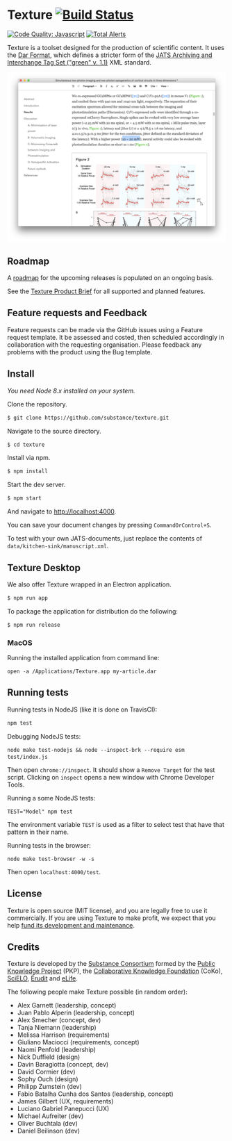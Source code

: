 # Texture [![Build Status](https://travis-ci.org/substance/texture.svg?branch=master)](https://travis-ci.org/substance/texture)
[![Code Quality: Javascript](https://img.shields.io/lgtm/grade/javascript/g/substance/texture.svg?logo=lgtm&logoWidth=18)](https://lgtm.com/projects/g/substance/texture/context:javascript)
[![Total Alerts](https://img.shields.io/lgtm/alerts/g/substance/texture.svg?logo=lgtm&logoWidth=18)](https://lgtm.com/projects/g/substance/texture/alerts)

Texture is a toolset designed for the production of scientific content. It uses the [Dar Format](http://github.com/substance/dar), which defines a stricter form of the [JATS Archiving and Interchange Tag Set ("green" v. 1.1)](https://jats.nlm.nih.gov/archiving/1.1/) XML standard.

![Texture User Interface](texture.png)


## Roadmap
A [roadmap](https://github.com/substance/texture/projects/3?add_cards_query=is%3Aopen) for the upcoming releases is  populated on an ongoing basis.

See the [Texture Product Brief](https://docs.google.com/document/d/1ZOjKrQZOndU9G12bVaXmFt56aWRW4kJSDjaMjcxSHSc/edit?usp=sharing) for all supported and planned features.


## Feature requests and Feedback
Feature requests can be made via the GitHub issues using a Feature request template. It be assessed and costed, then scheduled accordingly in collaboration with the requesting organisation.
Please feedback any problems with the product using the Bug template.

## Install

*You need Node 8.x installed on your system.*

Clone the repository.

```bash
$ git clone https://github.com/substance/texture.git
```

Navigate to the source directory.

```bash
$ cd texture
```

Install via npm.

```bash
$ npm install
```

Start the dev server.

```bash
$ npm start
```

And navigate to [http://localhost:4000](http://localhost:4000/?archive=kitchen-sink&storage=fs).

You can save your document changes by pressing `CommandOrControl+S`.

To test with your own JATS-documents, just replace the contents of `data/kitchen-sink/manuscript.xml`.

## Texture Desktop

We also offer Texture wrapped in an Electron application.

```bash
$ npm run app
```

To package the application for distribution do the following:

```bash
$ npm run release
```

### MacOS

Running the installed application from command line:

```
open -a /Applications/Texture.app my-article.dar
```

## Running tests

Running tests in NodeJS (like it is done on TravisCI):

```bash
npm test
```

Debugging NodeJS tests:

```
node make test-nodejs && node --inspect-brk --require esm test/index.js
```
Then open `chrome://inspect`. It should show a `Remove Target` for the test script. Clicking on `inspect` opens a new window with Chrome Developer Tools.

Running a some NodeJS tests:

```
TEST="Model" npm test
```

The environment variable `TEST` is used as a filter to select test that have that pattern in their name.


Running tests in the browser:
```
node make test-browser -w -s
```
Then open `localhost:4000/test`.

## License

Texture is open source (MIT license), and you are legally free to use it commercially. If you are using Texture to make profit, we expect that you help [fund its development and maintenance](http://substance.io/consortium/).

## Credits

Texture is developed by the [Substance Consortium](http://substance.io/consortium/) formed by the [Public Knowledge Project](https://pkp.sfu.ca/2016/04/27/substance-consortium/) (PKP), the [Collaborative Knowledge Foundation](http://coko.foundation/blog.html#substance_consortium) (CoKo), [SciELO](http://www.scielo.org/),  [Érudit](https://apropos.erudit.org/fr/creation-dun-consortium-autour-de-substance/) and [eLife](https://elifesciences.org/).

The following people make Texture possible (in random order):

- Alex Garnett (leadership, concept)
- Juan Pablo Alperin (leadership, concept)
- Alex Smecher (concept, dev)
- Tanja Niemann (leadership)
- Melissa Harrison (requirements)
- Giuliano Maciocci (requirements, concept)
- Naomi Penfold (leadership)
- Nick Duffield (design)
- Davin Baragiotta (concept, dev)
- David Cormier (dev)
- Sophy Ouch (design)
- Philipp Zumstein (dev)
- Fabio Batalha Cunha dos Santos (leadership, concept)
- James Gilbert (UX, requirements)
- Luciano Gabriel Panepucci (UX)
- Michael Aufreiter (dev)
- Oliver Buchtala (dev)
- Daniel Beilinson (dev)
